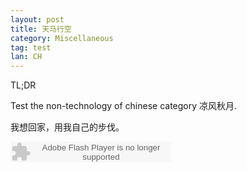 ```yaml
---
layout: post
title: 天马行空
category: Miscellaneous
tag: test
lan: CH
---
```


TL;DR

Test the non-technology of chinese category 凉风秋月.
<!--preview-->

我想回家，用我自己的步伐。

<embed src="http://www.xiami.com/widget/0_3574190/singlePlayer.swf" type="application/x-shockwave-flash" width="257" height="33" wmode="transparent"></embed>